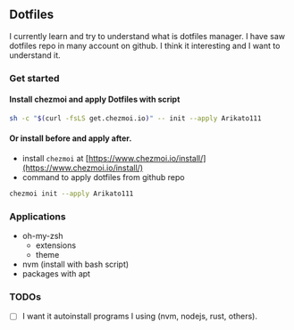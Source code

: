 ## Dotfiles

I currently learn and try to understand what is dotfiles manager. I have saw dotfiles repo in many account on github. I think it interesting and I want to understand it.

### Get started

#### Install chezmoi and apply Dotfiles with script 

```bash
sh -c "$(curl -fsLS get.chezmoi.io)" -- init --apply Arikato111
```
#### Or install before and apply after.

- install `chezmoi` at [https://www.chezmoi.io/install/](https://www.chezmoi.io/install/)
- command to apply dotfiles from github repo

```bash
chezmoi init --apply Arikato111
```

### Applications

- oh-my-zsh 
    - extensions
    - theme
- nvm (install with bash script)
- packages with apt

### TODOs

- [ ] I want it autoinstall programs I using (nvm, nodejs, rust, others). 